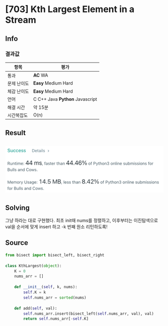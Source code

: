 # [703] Kth Largest Element in a Stream

## Info

### 결과값

| 항목        | 평가                             |
| ----------- | -------------------------------- |
| 통과        | **AC** WA                        |
| 문제 난이도 | **Easy** Medium Hard             |
| 체감 난이도 | **Easy** Medium Hard             |
| 언어        | C C++ Java **Python** Javascript |
| 해결 시간   | 약 15분                          |
| 시간복잡도  | O(n)                             |

## Result

## ![image-20210503010407350](image-20210503010407350.png)

## Solving

그냥 하라는 대로 구현했다. 최초 init때 nums를 정렬하고, 이후부터는 이진탐색으로 val을 순서에 맞게 insert 하고 -k 번째 원소 리턴하도록!

## Source

```python
from bisect import bisect_left, bisect_right

class KthLargest(object):
    K = 0
    nums_arr = []

    def __init__(self, k, nums):
        self.K = k
        self.nums_arr = sorted(nums)

    def add(self, val):
        self.nums_arr.insert(bisect_left(self.nums_arr, val), val)
        return self.nums_arr[-self.K]
```
